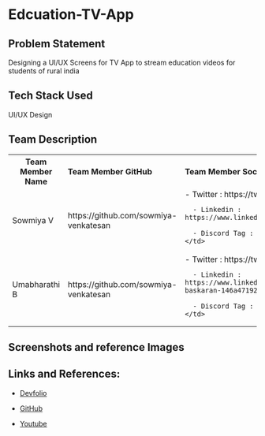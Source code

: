 # Edcuation-TV-App

## Problem Statement

Designing a UI/UX Screens for TV App to stream education videos for students of rural india

## Tech Stack Used

UI/UX Design

## Team Description

<table>
  <tr>
    <th>Team Member Name</th>
    <th align ="left">Team Member GitHub</th>
    <th align ="left">Team Member Socials</th>
  </tr>
  <tr>
    <td>Sowmiya V </td>
    <td>https://github.com/sowmiya-venkatesan</td>
    <td>
      - Twitter : https://twitter.com/im_sowmiya
      
      - Linkedin : https://www.linkedin.com/in/sowmiyavenkatesan/
      
      - Discord Tag : Sowmiya V#1169
    </td>
  </tr>
  <tr>
    <td>Umabharathi B</td>
    <td>https://github.com/sowmiya-venkatesan</td>
    <td>
      - Twitter : https://twitter.com/B_umabharathi
      
      - Linkedin : https://www.linkedin.com/in/umabharathi-baskaran-146a47192/
      
      - Discord Tag : Uma#7521
    </td>
  </tr>

  </table>

## Screenshots and reference Images



## Links and References: 

- [Devfolio](your_devfolio_link_here)

- [GitHub](https://github.com/sowmiya-venkatesan/Edcuation-TV-App)

- [Youtube](your_demo_video_link_here)
